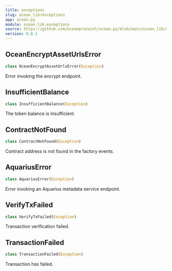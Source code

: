 ```yaml
---
title: exceptions
slug: ocean_lib/exceptions
app: ocean.py
module: ocean_lib.exceptions
source: https://github.com/oceanprotocol/ocean.py/blob/main/ocean_lib/exceptions.py
version: 0.8.1
---
```

## OceanEncryptAssetUrlsError

```python
class OceanEncryptAssetUrlsError(Exception)
```

Error invoking the encrypt endpoint.

## InsufficientBalance

```python
class InsufficientBalance(Exception)
```

The token balance is insufficient.

## ContractNotFound

```python
class ContractNotFound(Exception)
```

Contract address is not found in the factory events.

## AquariusError

```python
class AquariusError(Exception)
```

Error invoking an Aquarius metadata service endpoint.

## VerifyTxFailed

```python
class VerifyTxFailed(Exception)
```

Transaction verification failed.

## TransactionFailed

```python
class TransactionFailed(Exception)
```

Transaction has failed.

